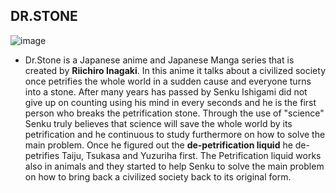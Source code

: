 ## DR.STONE

![image](https://github.com/SherwinEscobar/app-dev./assets/133287385/4911af20-dcb1-4eef-ac81-f882399046f2)



- Dr.Stone is a Japanese anime and Japanese Manga series that is created by **Riichiro Inagaki**. In this anime it talks about a civilized society once petrifies the whole world in a sudden cause and everyone turns into a stone. After many years has passed by Senku Ishigami did not give up on counting using his mind in every seconds and he is the first person who breaks the petrification stone.
Through the use of "science" Senku truly believes that science will save the whole world by its petrification and he continuous to study furthermore on how to solve the main problem. Once he figured out the **de-petrification liquid** he
de-petrifies Taiju, Tsukasa and Yuzuriha first. The Petrification liquid works also in animals and they started to help Senku to solve the main problem on how to bring back a civilized society back to its original form.
